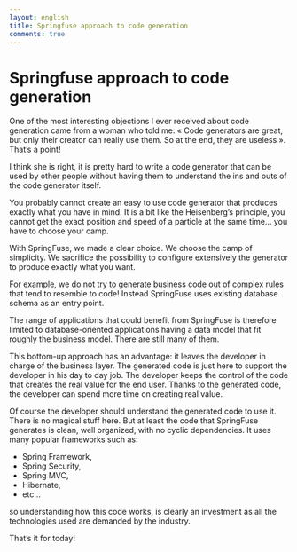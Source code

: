 ```yaml
---
layout: english
title: Springfuse approach to code generation
comments: true
---
```


# Springfuse approach to code generation

One of the most interesting objections I ever received about code generation came from a woman who told me: 
	« Code generators are great, but only their creator can really use them. So at the end, they are useless ». 
That’s a point!

I think she is right, it is pretty hard to write a code generator that can be used by other people without having them to understand the ins and outs of the code generator itself.

You probably cannot create an easy to use code generator that produces exactly what you have in mind. 
It is a bit like the Heisenberg’s principle, you cannot get the exact position and speed of a particle at the same time… you have to choose your camp.

With SpringFuse, we made a clear choice. We choose the camp of simplicity. 
We sacrifice the possibility to configure extensively the generator to produce exactly what you want.

For example, we do not try to generate business code out of complex rules that tend to resemble to code! 
Instead SpringFuse uses existing database schema as an entry point.

The range of applications that could benefit from SpringFuse is therefore limited to database-oriented applications having a data model that fit roughly the business model. 
There are still many of them.

This bottom-up approach has an advantage: it leaves the developer in charge of the business layer. 
The generated code is just here to support the developer in his day to day job.
The developer keeps the control of the code that creates the real value for the end user.
Thanks to the generated code, the developer can spend more time on creating real value.

Of course the developer should understand the generated code to use it. 
There is no magical stuff here. 
But at least the code that SpringFuse generates is clean, well organized, with no cyclic dependencies. 
It uses many popular frameworks such as:
 
* Spring Framework, 
* Spring Security, 
* Spring MVC, 
* Hibernate, 
* etc… 

so understanding how this code works, is clearly an investment as all the technologies used are demanded by the industry.

That’s it for today!